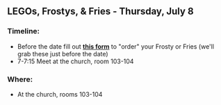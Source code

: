 ## LEGOs, Frostys, & Fries - Thursday, July 8

### Timeline:
* Before the date fill out **[this form]()** to "order" your Frosty or Fries (we'll grab these just before the date)
* 7-7:15 Meet at the church, room 103-104

### Where:
* At the church, rooms 103-104
